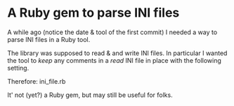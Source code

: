 # A Ruby gem to parse INI files

A while ago (notice the date & tool of the first commit) I needed a way to parse INI files in a Ruby tool.

The library was supposed to read & and write INI files. In particular I wanted the tool to _keep_ any comments in a _read_ INI file in place with the following setting.

Therefore: ini_file.rb

It' not (yet?) a Ruby gem, but may still be useful for folks.


